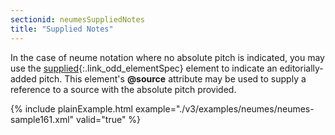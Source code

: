 ```yaml
---
sectionid: neumesSuppliedNotes
title: "Supplied Notes"
---
```




In the case of neume notation where no absolute pitch is indicated, you may use the
[supplied](/v3/elements/supplied.html){:.link_odd_elementSpec} element to indicate an editorially-added pitch. This element's
**@source** attribute may be used to supply a reference to a source with the
absolute pitch provided.

{% include plainExample.html example="./v3/examples/neumes/neumes-sample161.xml" valid="true" %}

